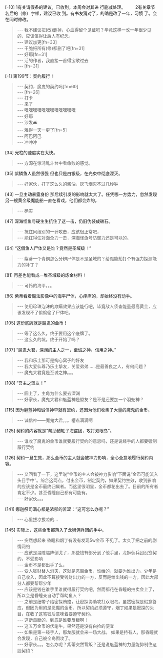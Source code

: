 
[-10] 1有关请假条的建议，已收到。本周会对其进
行删减处理。
　　2有关章节名后的（修）字样，建议已收
到。有书友猜对了，的确是改了一年，习惯
了。会在同时修改。
>--- 我不建议把(改)删掉，心血得留个见证吧？毕竟这样一改一年很少见的，应该值得让后人有纪念。<br>
>--- 建议加更[fn=33]<br>
>--- 干脆把所有(修)都删了吧[fn=31]<br>
>--- 好耶[fn=31]<br>
>--- 活的作者，我直接一首得宝歌过去<br>
>--- [fn=31]<br>

[-1] 第199节：契约履行！
>--- 契约，魔鬼的契约吗[fn=60]<br>
>--- [fn=26]<br>
>--- 打卡<br>
>--- 来了<br>
>--- 嘿嘿嘿嘿嘿嘿嘿嘿嘿嘿嘿嘿<br>
>--- 好耶<br>
>--- 沙发🛋️<br>
>--- 难得一天一更了[fn=5]<br>
>--- 阿巴阿巴<br>
>--- 冲冲冲<br>

[34] 光柱的速度实在太快。
>--- 方源在惊鸿乱斗台中看命败的感觉。<br>

[35] 紫鳞鱼人虽然很强 但也只是白银级，在光束中彻底湮灭。
>--- 好家伙，打了这么久的酱油，灰飞烟灭不过几秒钟<br>

[43] 一旦主动暴露身份 那后续引发的影响就太大了。任凭哪一方势力，忽然发现另一艘黄金级魔能船一直在看戏，他们都会炸的。
>--- 确实<br>

[47] 深海怪鱼号硬生生抗住了这一击，仍旧伪装成礁石。
>--- 抗住同级别的一计攻击，应该很正常吧，<br>
>--- 能扛得住对面全力一击，深海怪鱼号防御力还是可以的。<br>

[64] “这個鱼人尸体又是谁？竟然是圣域级！”
>--- 紫蒂一个青铜怎么分辨尸体是不是圣域的？给魔能船打个有强力探测能力的补丁？<br>

[81] 再差也能看成一堆圣域级的炼金材料！
>--- 可怜的海平。。。<br>

[86] 紫蒂看着魔法影像中的海平尸体，心痒痒的，却始终没有动手。
>--- 使用珍珠泡沫的欺瞒效果应该能行吧，毕竟敌人侦查能量最高黄金，应该发现不了偷偷偷了尸体吧。<br>

[105] 这份底牌就是魔鬼的金币！
>--- 等了这么久，终于要用这个底牌了。<br>
>--- 这么久的坑，终于开始了吗？<br>

[107] “魔鬼大君，深渊的主人之一，至诚之神，信用之神。”
>--- 我和乐土那可是掏心窝子的好友<br>
>--- 我大爱仙尊乃乐土挚友，关爱弟弟……是最善良之人，有何问题？<br>
>--- 魔鬼大君竟是至诚之神。。。<br>

[108] “吾主之盟友！”
>--- 圆上了，主角为什么要去深渊<br>
>--- 好家伙，魔鬼大君和魅蓝神是盟友？是不是还要加一个羽蛇神？<br>

[115] 因为魅蓝神和诚信神早就有盟约，还因为他们收集了大量的魔鬼的金币。
>--- 诚信神——魔鬼大君。。。槽点满满啊<br>

[125] 契约的内容就是“帮助醋缸子海盗团，攻打双眼岛”。
>--- 谁收了魔鬼的金币谁就要履行契约的意思吗，还是说经手的人都要强制履行契约<br>

[126] 契约一旦生效，那么金币的主人就会被神力影响，全心全意地履行契约内容。
>--- 又回看了一下，这里说“金币的主人会被神力影响”下面说“金币可能流入头目手中”。综合这两点，付出金币，制定契约，如果契约生效，收到影响的应该是金币最终归属者。而这里很明显，金币都花出去了。目前的所有者肯定不少。甚至昏瞳自己都有可能有。<br>
>--- 好家伙。。。<br>

[141] 娜迦祭司满心都是浓郁的苦涩：“这可怎么办呢？”
>--- 心里拔凉拔凉的…<br>

[145] 实际上，这些金币都落入了龙狮佣兵团的手中。
>--- 突然想起来 昏瞳和烟丁有没有发现5w金币 不见了。太久了把之前的剧情网络<br>
>--- 应该是混瞳临阵倒戈了，那些钱有部分到了他手里，龙狮佣兵团没签契约，不受影响<br>
>--- 金币不是都出手了么，<br>
>--- 受人钱财替人消灾，这就是恶魔金币，谁给的，就要为谁出力。少年是自己收入，因此不算接受钱财出力的一方，反而是给出钱的一方，因此大部分人都要帮帮少年<br>
>--- 应该是钱在谁手里谁就得履行契约吧，然而都花在昏瞳的拍卖会上了，所以会是昏瞳亲自动手帮助鱼人？<br>
>--- 之前是细带子给密探贿赂，让密探协助攻打双眼岛。虽然密探是假意答应，但因为用的是恶魔的金币，所以契约必须遵守，烟丁如果是密探的头目，在收了这笔钱后意味着要遵守契约。<br>
>--- 这断章断的，到底是谁要反叛啊！<br>
>--- 这五万金币的伏笔牛，果然还是没有白捡的便宜<br>
>--- 如果是第一经手人，那龙服就会来一场大战。
如果是持有人，那昏瞳就会发现，自己被全岛围攻了。<br>
>--- 好家伙。。。怎么办呢？紫蒂突然背叛？还是说魅蓝神的力量能抑制住这股契约？<br>
